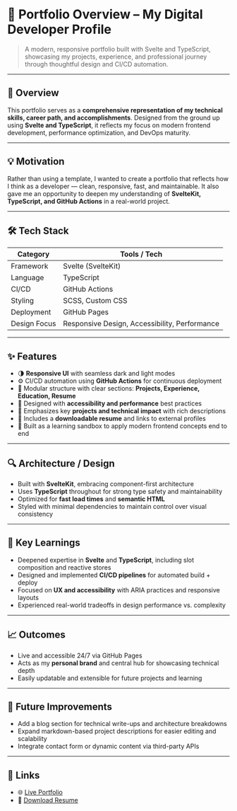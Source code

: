 # 🧠 Portfolio Overview – My Digital Developer Profile

> A modern, responsive portfolio built with Svelte and TypeScript, showcasing my projects, experience, and professional journey through thoughtful design and CI/CD automation.

---

## 🚀 Overview

This portfolio serves as a **comprehensive representation of my technical skills, career path, and accomplishments**. Designed from the ground up using **Svelte and TypeScript**, it reflects my focus on modern frontend development, performance optimization, and DevOps maturity.

---

## 💡 Motivation

Rather than using a template, I wanted to create a portfolio that reflects how I think as a developer — clean, responsive, fast, and maintainable. It also gave me an opportunity to deepen my understanding of **SvelteKit, TypeScript, and GitHub Actions** in a real-world project.

---

## 🛠️ Tech Stack

| Category       | Tools / Tech                 |
|----------------|------------------------------|
| Framework      | Svelte (SvelteKit)           |
| Language       | TypeScript                   |
| CI/CD          | GitHub Actions               |
| Styling        | SCSS, Custom CSS             |
| Deployment     | GitHub Pages                 |
| Design Focus   | Responsive Design, Accessibility, Performance |

---

## ✨ Features

- 🌗 **Responsive UI** with seamless dark and light modes
- ⚙️ CI/CD automation using **GitHub Actions** for continuous deployment
- 🧩 Modular structure with clear sections: **Projects, Experience, Education, Resume**
- 🎨 Designed with **accessibility and performance** best practices
- 🧠 Emphasizes key **projects and technical impact** with rich descriptions
- 🔗 Includes a **downloadable resume** and links to external profiles
- 🧪 Built as a learning sandbox to apply modern frontend concepts end to end

---

## 🔍 Architecture / Design

- Built with **SvelteKit**, embracing component-first architecture
- Uses **TypeScript** throughout for strong type safety and maintainability
- Optimized for **fast load times** and **semantic HTML**
- Styled with minimal dependencies to maintain control over visual consistency

---

## 🧠 Key Learnings

- Deepened expertise in **Svelte** and **TypeScript**, including slot composition and reactive stores
- Designed and implemented **CI/CD pipelines** for automated build + deploy
- Focused on **UX and accessibility** with ARIA practices and responsive layouts
- Experienced real-world tradeoffs in design performance vs. complexity

---

## 📈 Outcomes

- Live and accessible 24/7 via GitHub Pages
- Acts as my **personal brand** and central hub for showcasing technical depth
- Easily updatable and extensible for future projects and learning

---

## 🚧 Future Improvements

- Add a blog section for technical write-ups and architecture breakdowns
- Expand markdown-based project descriptions for easier editing and scalability
- Integrate contact form or dynamic content via third-party APIs

---

## 🔗 Links

- 🌐 [Live Portfolio](https://anishphilip012git.github.io/portfolio)
- 📄 [Download Resume](https://anishphilip012git.github.io/portfolio/resume)
